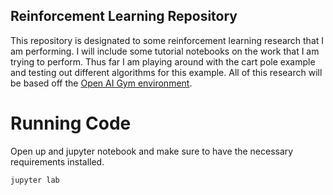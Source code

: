 ## Reinforcement Learning Repository
This repository is designated to some reinforcement learning research that I am performing. I will include some tutorial notebooks on the work that I am trying to perform. Thus far I am playing around with the cart pole example and testing out different algorithms for this example. All of this research will be based off the [Open AI Gym environment](https://gym.openai.com/). 


# Running Code
Open up and jupyter notebook and make sure to have the necessary requirements installed. 
```
jupyter lab
```
